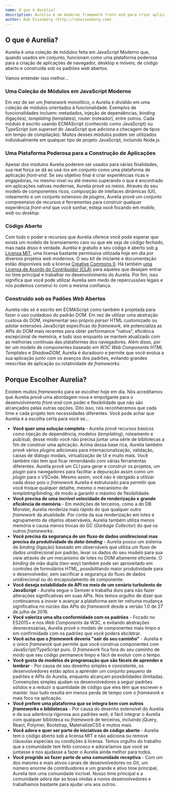 ```yaml
---
name: O que é Aurelia?
description: Aurelia é um moderno framework front-end para criar aplicações _web_, _mobile_ e _desktop_.
author: Rob Eisenberg (http://robeisenberg.com)
---
```

## O que é Aurelia?

Aurelia é uma coleção de módulos feita em JavaScript Moderno que, quando usados em conjunto, funcionam como uma plataforma poderosa para a criação de aplicações de navegador, desktop e móveis; de código aberto e construída sob os padrões _web_ abertos. 

Vamos entender isso melhor...

### Uma Coleção de Módulos em JavaScript Moderno

Em vez de ser um _framework_ monolítico, o Aurelia é dividido em uma coleção de módulos orientados à funcionalidade.
Exemplos de funcionalidades incluem: metadados, injeção de dependências, _binding_ (ligações), _templating_ (templates), _router_ (roteador), entre outros. Cada módulo é escrito usando ECMAScript (conhecido como JavaScript) ou TypeScript (um _superset_ do JavaScript que adiciona a checagem de tipos em tempo de compilação). Muitos desses módulos podem ser utilizados individualmente em qualquer tipo de projeto JavaScript, incluindo Node.js.

### Uma Plataforma Poderosa para a Construção de Aplicações

Apesar dos módulos Aurelia poderem ser usados para várias finalidades, sua real força se dá ao usá-los em conjunto como uma plataforma de aplicação _front-end_. Se seu objetivo final é criar experiências ricas e engajadoras, no mesmo nível ou até mesmo superando o que é encontrado em aplicações nativas modernas, Aurelia provê os meios. Através do seu modelo de componentes ricos, composição de intefaces dinâmicas (UI), roteamento e um conjunto extensivo de _plugins_, Aurelia provê um conjunto compreensivo de recursos e ferramentas para construir qualquer experiência _front-end_ que você sonhar, esteja você focando em _mobile_, _web_ ou _desktop_.

### Código Aberto

Com todo o poder e recursos que Aurelia oferece você pode esperar que exista um modelo de licensiamento caro ou que ele seja de código fechado, mas nada disso é verdade. Aurélia é gratuito e seu código é aberto sob [a Licensa MIT](http://opensource.org/licenses/MIT), uma licensa bastante permissiva utilizada hoje em dia por diversos projetos _web_ modernos. O seu _kit_ de iniciante e documentação estão disponíveis sob a licensa [Creative Commons 0](http://creativecommons.org/publicdomain/zero/1.0/legalcode). Há também [uma Licensa de Acordo do Contribuidor (CLA)](https://github.com/durandalproject/about/blob/master/CLA.md) para aqueles que desejam entrar no time principal e trabalhar no desenvolvimento do Aurelia. Por fim, isso significa que você pode utilizar Aurelia sem medo de repercussões legais e nós podemos construí-lo com a mesma confiança.

### Construído sob os Padões _Web_ Abertos

Aurelia não só é escrito em ECMAScript como também é projetada para fazer o uso cuidadoso do padrão DOM. Em vez de utilizar uma abstração custosa do DOM, implementar seu próprio _parser_ HTML customizado ou adotar extensões JavaScript específicas do _framework_, ele potencializa as APIs do DOM mais recentes para obter performance "nativa", eficiênca excepcional de memória, e tudo isso enquanto se mantem atualizado com as melhorias contínuas das plataformas dos navegadores. Além disso, por ter um modelo de componentes baseado em _W3C Web Components HTML Templates_ e _ShadowDOM_, Aurelia é duradouro e permite que você evolua a sua aplicação junto com os avanços dos padrões, evitando grandes reescritas de aplicação ou rotatividade de _frameworks_.

## Porque Escolher Aurelia?

Existem muitos _frameworks_ para se escolher hoje em dia. Nós acreditamos que Aurelia provê uma abordagem nova e empolgante para o desenvolvimento _front-end_ com poder e flexibilidade que não são alcançados pelas outras opções. Dito isso, nós reconhecemos que cada time e cada projeto tem necessidades diferentes. Você pode achar que Aurelia é a escolha certa para você se...

* **Você quer uma solução completa** - Aurelia provê recursos básicos como injeção de dependência, modelos (_templating_), roteamento e _pub/sub_, desse modo você não precisa juntar uma série de bibliotecas a fim de construir uma aplicação. Acima dessa base rica, Aurelia também provê vários _plugins_ adicionais para internacionalização, validação, caixas de diálogo modais, virtualização de UI e muito mais. Você também não tem que ficar remendando com várias ferramentas diferentes. Aurelia provê um CLI para gerar e construir os projetos, um _plugin_ para navegadores para facilitar a depuração assim como um _plugin_ para o VSCode. Mesmo assim, você não é obrigado a utilizar nada disso pois o _framework_ Aurelia é estruturado para permitir que você troque qualquer detalhe, mesmo o mecanismo de _templating/binding_, de modo a garantir o máximo de flexibilidade.
* **Você precisa de uma incrível velocidade de renderização e grande eficiência de memória** - Em medições de terceiros, como a do DB Monster, Aurelia renderiza mais rápido do que qualquer outro _framework_ da atualidade. Por conta da sua renderização em lotes e agrupamento de objetos observáveis, Aurelia também utiliza menos memória e causa menos trocas do GC (_Garbage Collector_) do que os outros _frameworks_.
* **Você precisa da segurança de um fluxo de dados unidirecional mas precisa da produtividade do _data-binding_** - Aurelia possui um sistema de _binding_ (ligação) baseado em observáveis que utiliza um fluxo de dados unidirecional por padrão, levar os dados do seu modelo para sua _view_ através de um mecanismo de lotes no DOM altamente eficiente. O _binding_ de mão dupla (_two-way_) também pode ser aproveitado em controles de formulários HTML, possibilitando maior produtividade para o desenvolvedor, sem sacrificar a segurança do fluxo de dados unidirecional ou do encapsulamento de componente.
* **Você deseja estabilidade de API no meio de um cenário turbulento de JavaScript** - Aurelia segue o Semver e trabalha duro para não fazer alterações significativas em suas APIs. Nós temos orgulho de dizer que continuamos a inovar e avançar a plataforma sem ter nehuma mudança significativa no núcleo das APIs do _framework_ desde a versão 1.0 de 27 de julho de 2016.
* **Você valoriza uma alta conformidade com os padrões** - Focado no ES2015+ e nos _Web Components_ da W3C, e evitando abstrações desnecessárias, Aurelia provê o modelo de componentes mais limpo e em confirmidade com os padrões que você poderá ebcibtrar.
* **Você acha que o _framework_ deveria "sair do seu caminho"** - Aurelia é o único _framework_ que permite que você construa componentes com JavaScript/TypeScript puro. O _framework_ fica fora do seu caminho de modo que seu código permanece limpo e fácil de evoluir com o tempo.
* **Você gosta de modelos de programação que são fáceis de aprender e lembrar** - Por causa de seu desenho simples e consistente, os desenvolvedores estão aptos a aprender um conjunto pequeno de padrões e APIs do Aurelia, enquanto alcançam possibilidades ilimitadas. Convenções simples ajudam os desenvolvedores a seguir padrões sólidos e a reduzir a quantidade de código que eles têm que escrever e manter. Isso tudo resulta em menos perda de tempo com o _framework_ e mais foco na aplicação.
* **Você prefere uma plataforma que se integra bem com outros _frameworks_ e bibliotecas** - Por causa do desenho extensível do Aurelia e da sua aderência rigorosa aos padrões _web_, é fácil integrar o Aurelia com qualquer biblioteca ou _framework_ de terceiros, incluindo jQuery, React, Polymer, Bootstrap, MaterializeCSS e muitos mais.
* **Você adora e quer ser parte de iniciativas de código aberto** - Aurelia tem o código aberto sob a licensa MIT e não adiciona ou remove cláusulas especiais ou condições à licensa. Temos orgulho do trabalho que a comunidade tem feito conosco e adoraríamos que você se juntasse e nos ajudasse a fazer o Aurelia ainda melhor para todos.
* **Você progride ao fazer parte de uma comunidade receptiva** - Com um dos maiores e mais ativos canais de desenvolvedores no Git, um número enorme de contribuidores e um grande e ativo time principal, Aurelia tem uma comunidade incrível. Nosso time principal e a comunidade adora dar as boas vindas a novos desenvolvedores e trabalhamos bastante para ajudar uns aos outros.
